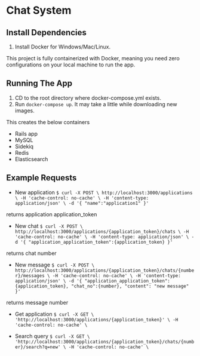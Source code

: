 # Chat System


## Install Dependencies
1. Install Docker for Windows/Mac/Linux.


This project is fully containerized with Docker, meaning you need zero configurations on your local machine to run the app. 

## Running The App
1. CD to the root directory where docker-compose.yml exists.
2. Run `docker-compose up`. It may take a little while downloading new images.

This creates the below containers
- Rails app
- MySQL
- Sidekiq
- Redis
- Elasticsearch

## Example Requests

* New application
`
$ curl -X POST \
    http://localhost:3000/applications \
    -H 'cache-control: no-cache' \
    -H 'content-type: application/json' \
    -d '{
  	"name":"application1"
  }'
`

returns application application_token

* New chat
`
$ curl -X POST \
    http://localhost:3000/applications/{application_token}/chats \
    -H 'cache-control: no-cache' \
    -H 'content-type: application/json' \
    -d '{
  	"application_application_token":{application_token}
  }'
`

returns chat number

* New message
`
$ curl -X POST \
    http://localhost:3000/applications/{application_token}/chats/{number}/messages \
    -H 'cache-control: no-cache' \
    -H 'content-type: application/json' \
    -d '{
  	"application_application_token":{application_token},
  	"chat_no":{number},
  	"content": "new message"
  }'
`

returns message number

* Get application
`
$ curl -X GET \
  'http://localhost:3000/applications/{application_token}' \
  -H 'cache-control: no-cache' \
`

* Search query
`
$ curl -X GET \
  'http://localhost:3000/applications/{application_token}/chats/{number}/search?q=new' \
  -H 'cache-control: no-cache' \
`
